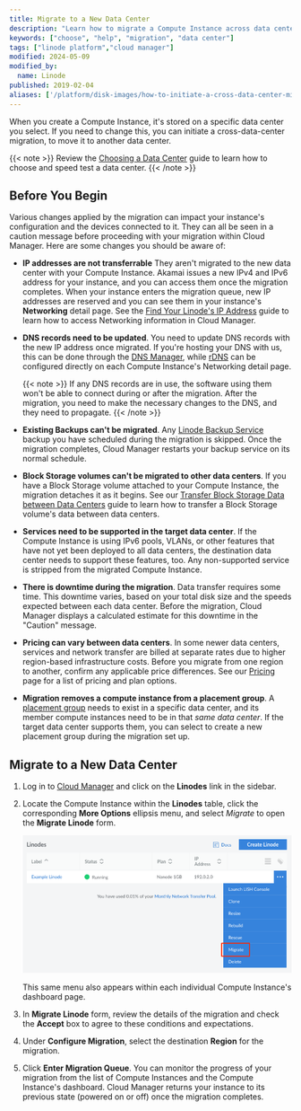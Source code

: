 ```yaml
---
title: Migrate to a New Data Center
description: "Learn how to migrate a Compute Instance across data centers using Cloud Manager."
keywords: ["choose", "help", "migration", "data center"]
tags: ["linode platform","cloud manager"]
modified: 2024-05-09
modified_by:
  name: Linode
published: 2019-02-04
aliases: ['/platform/disk-images/how-to-initiate-a-cross-data-center-migration-for-your-linode/','/platform/migrating-to-a-different-data-center/','/guides/how-to-initiate-a-cross-data-center-migration-for-your-linode/']
---
```


When you create a Compute Instance, it's stored on a specific data center you select. If you need to change this, you can initiate a cross-data-center migration, to move it to another data center.

{{< note >}}
Review the [Choosing a Data Center](/docs/products/platform/get-started/guides/choose-a-data-center/) guide to learn how to choose and speed test a data center.
{{< /note >}}

## Before You Begin

Various changes applied by the migration can impact your instance's configuration and the devices connected to it. They can all be seen in a caution message before proceeding with your migration within Cloud Manager. Here are some changes you should be aware of:

- **IP addresses are not transferrable** They aren't migrated to the new data center with your Compute Instance. Akamai issues a new IPv4 and IPv6 address for your instance, and you can access them once the migration completes. When your instance enters the migration queue, new IP addresses are reserved and you can see them in your instance's **Networking** detail page. See the [Find Your Linode's IP Address](/docs/guides/find-your-linodes-ip-address/) guide to learn how to access Networking information in Cloud Manager.

- **DNS records need to be updated**. You need to update DNS records with the new IP address once migrated. If you're hosting your DNS with us, this can be done through the [DNS Manager](/docs/products/networking/dns-manager/), while [rDNS](/docs/products/compute/compute-instances/guides/configure-rdns/) can be configured directly on each Compute Instance's Networking detail page.

    {{< note >}}
    If any DNS records are in use, the software using them won't be able to connect during or after the migration. After the migration, you need to make the necessary changes to the DNS, and they need to propagate.
    {{< /note >}}

- **Existing Backups can't be migrated**. Any [Linode Backup Service](/docs/products/storage/backups/) backup you have scheduled during the migration is skipped. Once the migration completes, Cloud Manager restarts your backup service on its normal schedule.

- **Block Storage volumes can't be migrated to other data centers**. If you have a Block Storage volume attached to your Compute Instance, the migration detaches it as it begins. See our [Transfer Block Storage Data between Data Centers](/docs/products/storage/block-storage/guides/transfer-volume-data-between-data-centers/) guide to learn how to transfer a Block Storage volume's data between data centers.

- **Services need to be supported in the target data center**. If the Compute Instance is using IPv6 pools, VLANs, or other features that have not yet been deployed to all data centers, the destination data center needs to support these features, too. Any non-supported service is stripped from the migrated Compute Instance.

- **There is downtime during the migration**. Data transfer requires some time. This downtime varies, based on your total disk size and the speeds expected between each data center. Before the migration, Cloud Manager displays a calculated estimate for this downtime in the "Caution" message.

- **Pricing can vary between data centers**. In some newer data centers, services and network transfer are billed at separate rates due to higher region-based infrastructure costs. Before you migrate from one region to another, confirm any applicable price differences. See our [Pricing](https://www.linode.com/pricing/) page for a list of pricing and plan options.

- **Migration removes a compute instance from a placement group**. A [placement group](/docs/products/compute/compute-instances/guides/placement-groups/) needs to exist in a specific data center, and its member compute instances need to be in that *same data center*. If the target data center supports them, you can select to create a new placement group during the migration set up.

## Migrate to a New Data Center

1. Log in to [Cloud Manager](https://cloud.linode.com) and click on the **Linodes** link in the sidebar.

1. Locate the Compute Instance within the **Linodes** table, click the corresponding **More Options** ellipsis menu, and select *Migrate* to open the **Migrate Linode** form.

    ![How to initiate a cross data center migration.](linode-list-migrate-action.png "How to initiate a cross data center migration.")

    This same menu also appears within each individual Compute Instance's dashboard page.

3. In **Migrate Linode** form, review the details of the migration and check the **Accept** box to agree to these conditions and expectations.

1. Under **Configure Migration**, select the destination **Region** for the migration.

1. Click **Enter Migration Queue**. You can monitor the progress of your migration from the list of Compute Instances and the Compute Instance's dashboard. Cloud Manager returns your instance to its previous state (powered on or off) once the migration completes.